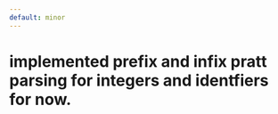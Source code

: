 ```yaml
---
default: minor
---
```


# implemented prefix and infix pratt parsing for integers and identfiers for now.
